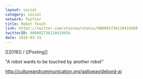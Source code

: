 ```yaml
---
layout: social
category: social
network: Twitter
title: Robot Touch
link: https://twitter.com/steinea/status/980082736118419456
twitterID: 980082736118419456
date: 2018-03-31
---
```


[[2018]] / [[Posting]]

"A robot wants to be touched by another robot"

<http://cultureandcommunication.org/galloway/debord-ai>
